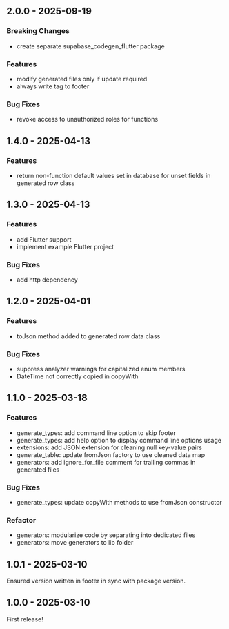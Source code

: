 ## 2.0.0 - 2025-09-19

### Breaking Changes
- create separate supabase_codegen_flutter package

### Features
- modify generated files only if update required
- always write tag to footer

### Bug Fixes
- revoke access to unauthorized roles for functions

## 1.4.0 - 2025-04-13

### Features
- return non-function default values set in database for unset fields in generated row class

## 1.3.0 - 2025-04-13

### Features
- add Flutter support
- implement example Flutter project

### Bug Fixes
- add http dependency

## 1.2.0 - 2025-04-01

### Features

- toJson method added to generated row data class

### Bug Fixes

- suppress analyzer warnings for capitalized enum members
- DateTime not correctly copied in copyWith

## 1.1.0 - 2025-03-18

### Features

- generate_types: add command line option to skip footer
- generate_types: add help option to display command line options usage
- extensions: add JSON extension for cleaning null key-value pairs
- generate_table: update fromJson factory to use cleaned data map
- generators: add ignore_for_file comment for trailing commas in generated files

### Bug Fixes

- generate_types: update copyWith methods to use fromJson constructor

### Refactor

- generators: modularize code by separating into dedicated files
- generators: move generators to lib folder

## 1.0.1 - 2025-03-10
Ensured version written in footer in sync with package version.

## 1.0.0 - 2025-03-10
First release!
